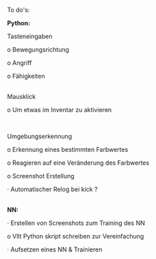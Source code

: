 To do's:


**Python:**

Tasteneingaben

o    Bewegungsrichtung

o    Angriff

o    Fähigkeiten

</br>
Mausklick

o    Um etwas im Inventar zu aktivieren

</br>

Umgebungserkennung

o    Erkennung eines bestimmten Farbwertes

o    Reagieren auf eine Veränderung des Farbwertes

o    Screenshot Erstellung

·         Automatischer Relog bei kick ?
</br>
 </br>

**NN:**

·         Erstellen von Screenshots zum Training des NN

o    Vllt Python skript schreiben zur Vereinfachung

·         Aufsetzen eines NN & Trainieren
